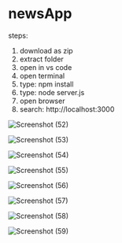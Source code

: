 # newsApp
steps: 
1. download as zip
2. extract folder
3. open in vs code
4. open terminal
5. type: npm install
6. type: node server.js
7. open browser
8. search: http://localhost:3000

![Screenshot (52)](https://github.com/anilrai4001/newsApp/assets/79553966/7612e315-6172-4587-a04d-7c0e29567913)

![Screenshot (53)](https://github.com/anilrai4001/newsApp/assets/79553966/50808330-6596-4df7-9540-7304a744d369)

![Screenshot (54)](https://github.com/anilrai4001/newsApp/assets/79553966/95b474e5-51c2-4303-a844-8049bc056a84)

![Screenshot (55)](https://github.com/anilrai4001/newsApp/assets/79553966/803a87bb-bc93-4f35-9c20-ad77a16d6e67)

![Screenshot (56)](https://github.com/anilrai4001/newsApp/assets/79553966/6fc5faf5-d8b5-4e7c-91de-7e130101fb1c)

![Screenshot (57)](https://github.com/anilrai4001/newsApp/assets/79553966/8cc6cd60-9c96-4c6c-9c6f-f80354a33080)

![Screenshot (58)](https://github.com/anilrai4001/newsApp/assets/79553966/972347db-4557-4bc9-aedd-10d09513f49b)

![Screenshot (59)](https://github.com/anilrai4001/newsApp/assets/79553966/b2441de1-73cc-44f5-83d2-0bfea6d560f3)


